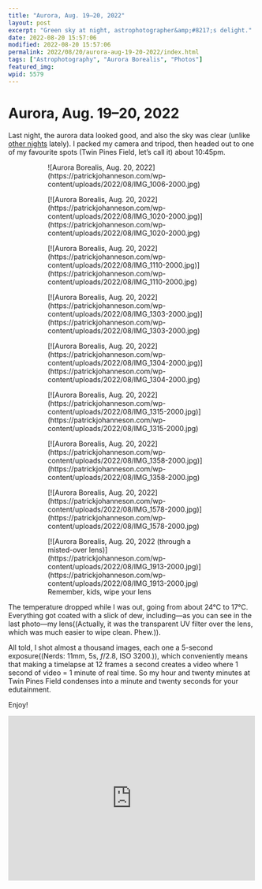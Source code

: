```yaml
---
title: "Aurora, Aug. 19–20, 2022"
layout: post
excerpt: "Green sky at night, astrophotographer&amp;#8217;s delight."
date: 2022-08-20 15:57:06
modified: 2022-08-20 15:57:06
permalink: 2022/08/20/aurora-aug-19-20-2022/index.html
tags: ["Astrophotography", "Aurora Borealis", "Photos"]
featured_img: 
wpid: 5579
---
```


# Aurora, Aug. 19–20, 2022

Last night, the aurora data looked good, and also the sky was clear (unlike [other nights](https://patrickjohanneson.com/2022/08/18/on-a-cloudy-night/) lately). I packed my camera and tripod, then headed out to one of my favourite spots (Twin Pines Field, let’s call it) about 10:45pm.

<figure class="is-layout-flex wp-block-gallery-200 wp-block-gallery has-nested-images columns-default is-cropped"><figure class="wp-block-image size-large">![Aurora Borealis, Aug. 20, 2022](https://patrickjohanneson.com/wp-content/uploads/2022/08/IMG_1006-2000.jpg)</figure><figure class="wp-block-image size-large">[![Aurora Borealis, Aug. 20, 2022](https://patrickjohanneson.com/wp-content/uploads/2022/08/IMG_1020-2000.jpg)](https://patrickjohanneson.com/wp-content/uploads/2022/08/IMG_1020-2000.jpg)</figure><figure class="wp-block-image size-large">[![Aurora Borealis, Aug. 20, 2022](https://patrickjohanneson.com/wp-content/uploads/2022/08/IMG_1110-2000.jpg)](https://patrickjohanneson.com/wp-content/uploads/2022/08/IMG_1110-2000.jpg)</figure><figure class="wp-block-image size-large">[![Aurora Borealis, Aug. 20, 2022](https://patrickjohanneson.com/wp-content/uploads/2022/08/IMG_1303-2000.jpg)](https://patrickjohanneson.com/wp-content/uploads/2022/08/IMG_1303-2000.jpg)</figure><figure class="wp-block-image size-large">[![Aurora Borealis, Aug. 20, 2022](https://patrickjohanneson.com/wp-content/uploads/2022/08/IMG_1304-2000.jpg)](https://patrickjohanneson.com/wp-content/uploads/2022/08/IMG_1304-2000.jpg)</figure><figure class="wp-block-image size-large">[![Aurora Borealis, Aug. 20, 2022](https://patrickjohanneson.com/wp-content/uploads/2022/08/IMG_1315-2000.jpg)](https://patrickjohanneson.com/wp-content/uploads/2022/08/IMG_1315-2000.jpg)</figure><figure class="wp-block-image size-large">[![Aurora Borealis, Aug. 20, 2022](https://patrickjohanneson.com/wp-content/uploads/2022/08/IMG_1358-2000.jpg)](https://patrickjohanneson.com/wp-content/uploads/2022/08/IMG_1358-2000.jpg)</figure><figure class="wp-block-image size-large">[![Aurora Borealis, Aug. 20, 2022](https://patrickjohanneson.com/wp-content/uploads/2022/08/IMG_1578-2000.jpg)](https://patrickjohanneson.com/wp-content/uploads/2022/08/IMG_1578-2000.jpg)</figure><figure class="wp-block-image size-large">[![Aurora Borealis, Aug. 20, 2022 (through a misted-over lens)](https://patrickjohanneson.com/wp-content/uploads/2022/08/IMG_1913-2000.jpg)](https://patrickjohanneson.com/wp-content/uploads/2022/08/IMG_1913-2000.jpg)<figcaption>Remember, kids, wipe your lens</figcaption></figure></figure>The temperature dropped while I was out, going from about 24°C to 17°C. Everything got coated with a slick of dew, including—as you can see in the last photo—my lens((Actually, it was the transparent UV filter over the lens, which was much easier to wipe clean. Phew.)).

All told, I shot almost a thousand images, each one a 5-second exposure((Nerds: 11mm, 5s, *f*/2.8, ISO 3200.)), which conveniently means that making a timelapse at 12 frames a second creates a video where 1 second of video = 1 minute of real time. So my hour and twenty minutes at Twin Pines Field condenses into a minute and twenty seconds for your edutainment.

Enjoy!

<iframe allow="autoplay; fullscreen; picture-in-picture" allowfullscreen="" frameborder="0" height="334" loading="lazy" src="https://player.vimeo.com/video/741415932?h=cefa2a9e1b&dnt=1&app_id=122963" title="Aurora, Aug. 19-20" width="500"></iframe>